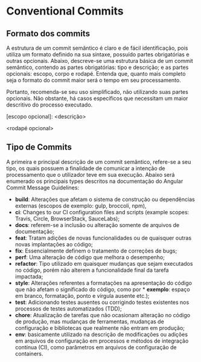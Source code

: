 # Conventional Commits

## Formato dos commits

A estrutura de um commit semântico é claro e de fácil identificação, pois utiliza um formato definido na sua sintaxe, possuído partes obrigatórias e outras opcionais. Abaixo, descreve-se uma estrutura básica de um commit semântico, contendo as partes obrigatórias: tipo e descrição; e as partes opcionais: escopo, corpo e rodapé. Entenda que, quanto mais completo seja o formato do commit maior será o tempo em seu processamento.

Portanto, recomenda-se seu uso simplificado, não utilizando suas partes opcionais. Não obstante, há casos específicos que necessitam um maior descritivo do processo executado.

<tipo>[escopo opcional]: <descrição>

<corpo opcional>

<rodapé opcional>


## Tipo de Commits

A primeira e principal descrição de um commit semântico, refere-se a seu tipo, os quais possuem a finalidade de comunicar a intenção de processamento que o utilizador teve em sua execução. Abaixo será enumerado os principais types descritos na documentação do Angular Commit Message Guidelines:

* **build**: Alterações que afetam o sistema de construção ou dependências externas (escopos de exemplo: gulp, broccoli, npm),
* **ci**: Changes to our CI configuration files and scripts (example scopes: Travis, Circle, BrowserStack, SauceLabs);
* **docs**: referem-se a inclusão ou alteração somente de arquivos de documentação;
* **feat**: Tratam adições de novas funcionalidades ou de quaisquer outras novas implantações ao código;
* **fix**: Essencialmente definem o tratamento de correções de bugs;
* **perf**: Uma alteração de código que melhora o desempenho;
* **refactor**: Tipo utilizado em quaisquer mudanças que sejam executados no código, porém não alterem a funcionalidade final da tarefa impactada;
* **style**: Alterações referentes a formatações na apresentação do código que não afetam o significado do código, como por * **exemplo**: espaço em branco, formatação, ponto e vírgula ausente etc.);
* **test**: Adicionando testes ausentes ou corrigindo testes existentes nos processos de testes automatizados (TDD);
* **chore**: Atualização de tarefas que não ocasionam alteração no código de produção, mas mudanças de ferramentas, mudanças de configuração e bibliotecas que realmente não entram em produção;
* **env**: basicamente utilizado na descrição de modificações ou adições em arquivos de configuração em processos e métodos de integração contínua (CI), como parâmetros em arquivos de configuração de containers.

